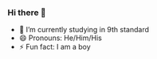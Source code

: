 ### Hi there 👋

- 🔭 I’m currently studying in 9th standard
- 😄 Pronouns: He/Him/His
- ⚡ Fun fact: I am a boy
